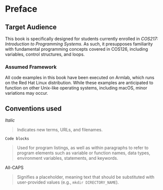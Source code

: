 # Preface

## Target Audience

This book is specifically designed for students currently enrolled in _COS217: Introduction to Programming Systems_. As such, it presupposes familiarity with fundamental programming concepts covered in COS126, including variables, control structures, and loops.

### Assumed Framework

All code examples in this book have been executed on Armlab, which runs on the Red Hat Linux distribution. While these examples are anticipated to function on other Unix-like operating systems, including macOS, minor variations may occur.

## Conventions used

_Italic_

> Indicates new terms, URLs, and filenames.

`Code blocks`

> Used for program listings, as well as within paragraphs to refer to program elements such as variable or function names, data types, environment variables, statements, and keywords.

All-CAPS

> Signifies a placeholder, meaning text that should be substituted with user-provided values (e.g., `mkdir DIRECTORY_NAME`).
